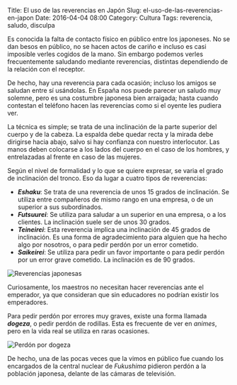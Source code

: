 Title: El uso de las reverencias en Japón
Slug: el-uso-de-las-reverencias-en-japon
Date: 2016-04-04 08:00
Category: Cultura
Tags: reverencia, saludo, disculpa



Es conocida la falta de contacto físico en público entre los japoneses. No se dan besos en público, no se hacen actos de cariño e incluso es casi imposible verles cogidos de la mano. Sin embargo podemos verles frecuentemente saludando mediante reverencias, distintas dependiendo de la relación con el receptor.

De hecho, hay una reverencia para cada ocasión; incluso los amigos se saludan entre sí usándolas. En España nos puede parecer un saludo muy solemne, pero es una costumbre japonesa bien arraigada; hasta cuando contestan el teléfono hacen las reverencias como si el oyente les pudiera ver.

La técnica es simple; se trata de una inclinación de la parte superior del cuerpo y de la cabeza. La espalda debe quedar recta y la mirada debe dirigirse hacia abajo, salvo si hay confianza con nuestro interlocutor. Las manos deben colocarse a los lados del cuerpo en el caso de los hombres, y entrelazadas al frente en caso de las mujeres.

Según el nivel de formalidad y lo que se quiere expresar, se varia el grado de inclinación del tronco. Eso da lugar a cuatro tipos de reverencias:

* ***Eshaku***: Se trata de una reverencia de unos 15 grados de inclinación. Se utiliza entre compañeros de mismo rango en una empresa, o de un superior a sus subordinados.
* ***Futsuurei***: Se utiliza para saludar a un superior en una empresa, o a los clientes. La inclinación suele ser de unos 30 grados.
* ***Teineirei***: Esta reverencia implica una inclinación de 45 grados de inclinación. Es una forma de agradecimiento para alguien que ha hecho algo por nosotros, o para pedir perdón por un error cometido.
* ***Saikeirei***: Se utiliza para pedir un favor importante o para pedir perdón por un error grave cometido. La inclinación es de 90 grados.

![Reverencias japonesas]({static}/images/reverencias-japonesas.jpg)

Curiosamente, los maestros no necesitan hacer reverencias ante el emperador, ya que consideran que sin educadores no podrían existir los emperadores.

Para pedir perdón por errores muy graves, existe una forma llamada ***dogeza***, o pedir perdón de rodillas. Esta es frecuente de ver en *animes*, pero en la vida real se utiliza en raras ocasiones.

![Perdón por dogeza]({static}/images/perdon-por-dogeza.jpg)

De hecho, una de las pocas veces que la vimos en público fue cuando los encargados de la central nuclear de *Fukushima* pidieron perdón a la población japonesa, delante de las cámaras de televisión.
